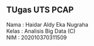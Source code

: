 ## TUgas UTS PCAP <br>
Nama  : Haidar Aldy Eka Nugraha <br>
Kelas : Analisis Big Data (C)<br>
NIM   : 202010370311509
